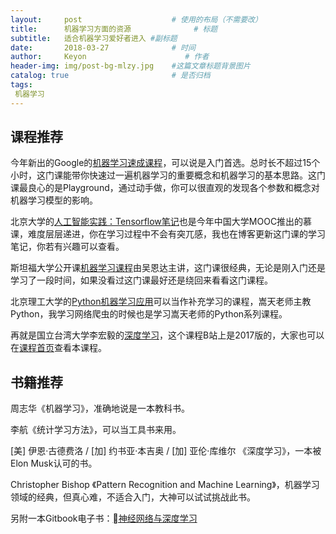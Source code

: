```yaml
---
layout:     post                    # 使用的布局（不需要改）
title:      机器学习方面的资源              # 标题 
subtitle:   适合机器学习爱好者进入 #副标题
date:       2018-03-27              # 时间
author:     Keyon                      # 作者
header-img: img/post-bg-mlzy.jpg    #这篇文章标题背景图片
catalog: true                       # 是否归档
tags:
 机器学习
---
```


## 课程推荐
今年新出的Google的[机器学习速成课程](https://developers.google.cn/machine-learning/crash-course/)，可以说是入门首选。总时长不超过15个小时，这门课能带你快速过一遍机器学习的重要概念和机器学习的基本思路。这门课最良心的是Playground，通过动手做，你可以很直观的发现各个参数和概念对机器学习模型的影响。

北京大学的[人工智能实践：Tensorflow笔记](https://www.icourse163.org/course/PKU-1002536002)也是今年中国大学MOOC推出的慕课，难度层层递进，你在学习过程中不会有突兀感，我也在博客更新这门课的学习笔记，你若有兴趣可以查看。

斯坦福大学公开课[机器学习课程](http://open.163.com/special/opencourse/machinelearning.html)由吴恩达主讲，这门课很经典，无论是刚入门还是学习了一段时间，如果没看过这门课最好还是绕回来看看这门课程。

北京理工大学的[Python机器学习应用](https://www.icourse163.org/course/BIT-1001872001)可以当作补充学习的课程，嵩天老师主教Python，我学习网络爬虫的时候也是学习嵩天老师的Python系列课程。

再就是国立台湾大学李宏毅的[深度学习](https://www.bilibili.com/video/av9770302/?share_source=qq&ts=1522147126&share_medium=iphone&bbid=8b736502feeac675ea9ede1790cdbd8e)，这个课程B站上是2017版的，大家也可以在[课程首页](https://www.csie.ntu.edu.tw/~yvchen/f106-adl/index.html)查看本课程。

## 书籍推荐
周志华《机器学习》，准确地说是一本教科书。

李航《统计学习方法》，可以当工具书来用。

[美] 伊恩·古德费洛 / [加] 约书亚·本吉奥 / [加] 亚伦·库维尔 《深度学习》，一本被Elon Musk认可的书。

 Christopher Bishop 《Pattern Recognition and Machine Learning》，机器学习领域的经典，但真心难，不适合入门，大神可以试试挑战此书。

另附一本Gitbook电子书：[神经网络与深度学习](https://tigerneil.gitbooks.io/neural-networks-and-deep-learning-zh/content/)